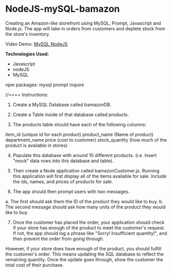# NodeJS-mySQL-bamazon


Creating an Amazon-like storefront using MySQL, Prompt, Javascript and Node.js. The app will take in orders from customers and deplete stock from the store's inventory.

Video Demo: <a href="https://youtu.be/xZEY0pdeX88" target="_blank">MySQL NodeJS</a>


<b>Technologies Used:</b>
<ul>
	<li>Javascript</li>
	<li>nodeJS</li>
	<li>MySQL</li>
</ul>

npm packages:
mysql
prompt
inquire


//==== Instructions:

1. Create a MySQL Database called bamazonDB.

2. Create a Table inside of that database called products.

3. The products table should have each of the following columns:

item_id (unique id for each product)
product_name (Name of product)
department_name
price (cost to customer)
stock_quantity (how much of the product is available in stores)

4. Populate this database with around 10 different products. (i.e. Insert "mock" data rows into this database and table).

5. Then create a Node application called bamazonCustomer.js. Running this application will first display all of the items available for sale. Include the ids, names, and prices of products for sale.

6. The app should then prompt users with two messages.

a. The first should ask them the ID of the product they would like to buy.
b. The second message should ask how many units of the product they would like to buy.

7. Once the customer has placed the order, your application should check if your store has enough of the product to meet the customer's request.
If not, the app should log a phrase like "Sorry! Insufficient quantity!", and then prevent the order from going through.

However, if your store does have enough of the product, you should fulfill the customer's order.
This means updating the SQL database to reflect the remaining quantity.
Once the update goes through, show the customer the total cost of their purchase.